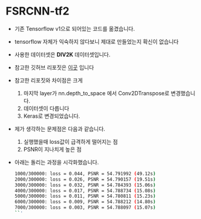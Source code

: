 # FSRCNN-tf2
- 기존 Tensorflow v1으로 되어있는 코드를 옮겼습니다.
- tensorflow 자체가 익숙하지 않다보니 제대로 만들었는지 확신이 없습니다
- 사용한 데이터셋은 <strong>DIV2K</strong> 데이터셋입니다.
- 참고한 깃허브 리포짓은 [이곳](https://github.com/Saafke/FSRCNN_Tensorflow) 입니다 
- 참고한 리포짓와 차이점은 크게
  1. 마지막 layer가 nn.depth_to_space 에서 Conv2DTranspose로 변경했습니다.
  1. 데이터셋이 다릅니다
  1. Keras로 변경되었습니다.
  
- 제가 생각하는 문제점은 다음과 같습니다.
  1. 실행했을때 loss값이 급격하게 떨어지는 점
  2. PSNR이 지나치게 높은 점
- 아래는 돌리는 과정을 시각화했습니다.
  ```bash
  1000/300000: loss = 0.044, PSNR = 54.791992 (49.12s)
  2000/300000: loss = 0.026, PSNR = 54.790157 (19.51s)
  3000/300000: loss = 0.032, PSNR = 54.784393 (15.06s)
  4000/300000: loss = 0.017, PSNR = 54.788734 (15.08s)
  5000/300000: loss = 0.011, PSNR = 54.780811 (15.23s)
  6000/300000: loss = 0.009, PSNR = 54.788212 (14.80s)
  7000/300000: loss = 0.003, PSNR = 54.788097 (15.07s)
  ``'
